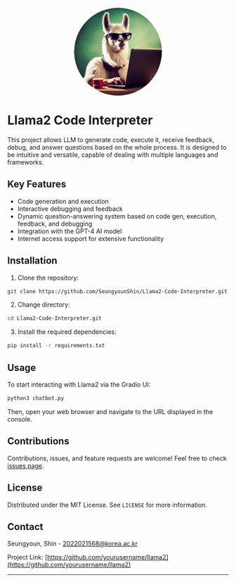 <p align="center" width="100%">
<img src="/assets/logo2.png" alt="llama2 code interprerter icon" style="width: 200px; height:200px; display: block; margin: auto; border-radius: 50%;">
</p>


# Llama2 Code Interpreter

This project allows LLM to generate code, execute it, receive feedback, debug, and answer questions based on the whole process. It is designed to be intuitive and versatile, capable of dealing with multiple languages and frameworks.

## Key Features

- Code generation and execution
- Interactive debugging and feedback
- Dynamic question-answering system based on code gen, execution, feedback, and debugging
- Integration with the GPT-4 AI model
- Internet access support for extensive functionality

## Installation

1. Clone the repository:
```bash
git clone https://github.com/SeungyounShin/Llama2-Code-Interpreter.git
```

2. Change directory:
```bash
cd Llama2-Code-Interpreter.git
```

3. Install the required dependencies:
```bash
pip install -r requirements.txt
```

## Usage

To start interacting with Llama2 via the Gradio UI:

```bash
python3 chatbot.py
```

Then, open your web browser and navigate to the URL displayed in the console.

## Contributions

Contributions, issues, and feature requests are welcome! Feel free to check [issues page](url_to_your_issues_page). 

## License

Distributed under the MIT License. See `LICENSE` for more information.

## Contact

Seungyoun, Shin - 2022021568@korea.ac.kr


Project Link: [https://github.com/yourusername/llama2](https://github.com/yourusername/llama2)

---